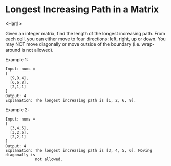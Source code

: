 # Longest Increasing Path in a Matrix

\<Hard>

Given an integer matrix, find the length of the longest increasing path. From
each cell, you can either move to four directions: left, right, up or down. You
may NOT move diagonally or move outside of the boundary (i.e. wrap-around is not
allowed).

Example 1:

```
Input: nums = 
[
  [9,9,4],
  [6,6,8],
  [2,1,1]
] 
Output: 4 
Explanation: The longest increasing path is [1, 2, 6, 9].
```

Example 2:

```
Input: nums = 
[
  [3,4,5],
  [3,2,6],
  [2,2,1]
] 
Output: 4 
Explanation: The longest increasing path is [3, 4, 5, 6]. Moving diagonally is
             not allowed.
```
